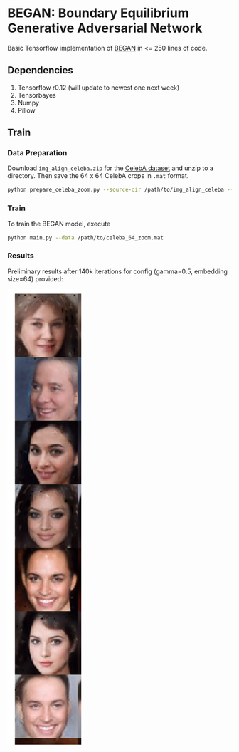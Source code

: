 # BEGAN: Boundary Equilibrium Generative Adversarial Network

Basic Tensorflow implementation of [BEGAN](https://arxiv.org/abs/1703.10717) in <= 250 lines of code. 

## Dependencies

1. Tensorflow r0.12 (will update to newest one next week)
2. Tensorbayes
3. Numpy
4. Pillow

## Train
### Data Preparation

Download `img_align_celeba.zip` for the [CelebA dataset](https://drive.google.com/drive/u/0/folders/0B7EVK8r0v71pWEZsZE9oNnFzTm8) and unzip to a directory. Then save the 64 x 64 CelebA crops in `.mat` format.

```bash
python prepare_celeba_zoom.py --source-dir /path/to/img_align_celeba --dest-file /path/to/celeba_64_zoom.mat
```

### Train
To train the BEGAN model, execute

```bash
python main.py --data /path/to/celeba_64_zoom.mat
```

### Results
Preliminary results after 140k iterations for config (gamma=0.5, embedding size=64) provided:

![BEGAN image](assets/began_faces.png)
